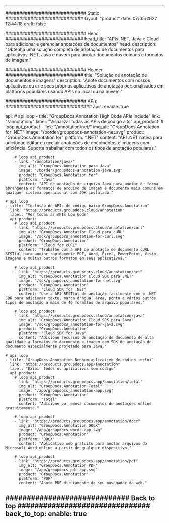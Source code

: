
---
############################# Static ############################
layout: "product"
date: 07/05/2022 12:44:18
draft: false

############################# Head ############################
head_title: "APIs .NET, Java e Cloud para adicionar e gerenciar anotações de documentos"
head_description: "Obtenha uma solução completa de anotação de documentos para aplicativos .NET, Java e nuvem para anotar documentos comuns e formatos de imagem."

############################# Header ############################
title: "Solução de anotação de documentos e imagens"
description: "Anote documentos com nossos aplicativos ou crie seus próprios aplicativos de anotação personalizados em platforms populares usando APIs no local ou na nuvem."

############################# APIs ###############################
apis:
  enable: true

  api:
    # api loop
    - title: "GroupDocs.Annotation High Code APIs Include"
      link: "/annotation/"
      label: "Visualizar todas as APIs de código alto"
      api_product:
        # loop api_product
        - link: "/annotation/net/"
          img_alt: "GroupDocs.Annotation for .NET"
          image: "/border/groupdocs-annotation-net.svg"
          product: "GroupDocs.Annotation for"
          platform: ".NET"
          content: "API .NET nativa para adicionar, editar ou excluir anotações de documentos e imagens com eficiência. Suporta trabalhar com todos os tipos de anotação populares."

        # loop api_product
        - link: "/annotation/java/"
          img_alt: "GroupDocs.Annotation para Java"
          image: "/border/groupdocs-annotation-java.svg"
          product: "GroupDocs.Annotation for"
          platform: "Java"
          content: "API de anotação de arquivo Java para anotar de forma abrangente os formatos de arquivo de imagem e documento mais comuns em qualquer sistema operacional com JDK instalado."

    # api loop
    - title: "Inclusão de APIs de código baixo GroupDocs.Annotation"
      link: "https://products.groupdocs.cloud/annotation"
      label: "Ver todas as APIs Low Code"
      api_product:
        # loop api_product
        - link: "https://products.groupdocs.cloud/annotation/curl"
          img_alt: "GroupDocs.Annotation Cloud para cURL"
          image: "/sdk/groupdocs_annotation-for-curl.svg"
          product: "GroupDocs.Annotation"
          platform: "Cloud for cURL"
          content: "Trabalhe com a API de anotação de documento cURL RESTful para anotar rapidamente PDF, Word, Excel, PowerPoint, Visio, imagens e muitos outros formatos em seus aplicativos."

        # loop api_product
        - link: "https://products.groupdocs.cloud/annotation/net"
          img_alt: "GroupDocs.Annotation Cloud SDK para .NET"
          image: "/sdk/groupdocs_annotation-for-net.svg"
          product: "GroupDocs.Annotation"
          platform: "Cloud SDK for .NET"
          content: "Use a API RESTful de anotação facilmente com o .NET SDK para adicionar texto, marca d'água, área, ponto e vários outros tipos de anotação a mais de 40 formatos de arquivo populares."

        # loop api_product
        - link: "https://products.groupdocs.cloud/annotation/java"
          img_alt: "GroupDocs.Annotation Cloud SDK para Java"
          image: "/sdk/groupdocs_annotation-for-java.svg"
          product: "GroupDocs.Annotation"
          platform: "Cloud SDK for Java"
          content: "Adicione recursos de anotação de documento de alta qualidade a formatos de documento e imagem com SDK de anotação de documento especialmente projetado para Java."

    # api loop
    - title: "GroupDocs.Annotation Nenhum aplicativo de código inclui"
      link: "https://products.groupdocs.app/annotation"
      label: "Exibir todos os aplicativos sem código"
      api_product:
        # loop api_product
        - link: "https://products.groupdocs.app/annotation/total"
          img_alt: "GroupDocs.Annotation Total"
          image: "/app/groupdocs_annotation-app.svg"
          product: "GroupDocs.Annotation"
          platform: "Total"
          content: "Adicione ou remova documentos de anotações online gratuitamente."

        # loop api_product
        - link: "https://products.groupdocs.app/annotation/docx"
          img_alt: "GroupDocs.Annotation DOCX"
          image: "/app/groupdocs_words-app.svg"
          product: "GroupDocs.Annotation"
          platform: "DOCX"
          content: "Aplicativo web gratuito para anotar arquivos do Microsoft Word online a partir de qualquer dispositivo."

        # loop api_product
        - link: "https://products.groupdocs.app/annotation/pdf"
          img_alt: "GroupDocs.Annotation PDF"
          image: "/app/groupdocs_pdf-app.svg"
          product: "GroupDocs.Annotation"
          platform: "PDF"
          content: "Anote PDF diretamente do seu navegador da web."

############################# Back to top ###############################
back_to_top:
  enable: true
---